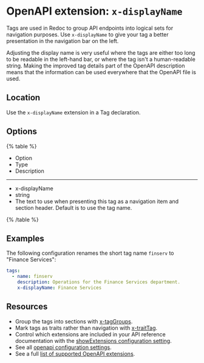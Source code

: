 # OpenAPI extension: `x-displayName`


Tags are used in Redoc to group API endpoints into logical sets for navigation purposes.
Use `x-displayName` to give your tag a better presentation in the navigation bar on the left.

Adjusting the display name is very useful where the tags are either too long to be readable in the left-hand bar, or where the tag isn't a human-readable string.
Making the improved tag details part of the OpenAPI description means that the information can be used everywhere that the OpenAPI file is used.

## Location

Use the `x-displayName` extension in a Tag declaration.

## Options

{% table %}

- Option
- Type
- Description

---

- x-displayName
- string
- The text to use when presenting this tag as a navigation item and section header. Default is to use the tag name.

{% /table %}

## Examples

The following configuration renames the short tag name `finserv` to "Finance Services":

```yaml
tags:
  - name: finserv
    description: Operations for the Finance Services department.
    x-displayName: Finance Services
```

## Resources

- Group the tags into sections with [x-tagGroups](./x-tag-groups.md).
- Mark tags as traits rather than navigation with [x-traitTag](./x-trait-tag.md).
- Control which extensions are included in your API reference documentation with the [showExtensions configuration setting](../../../config/openapi/show-extensions.md).
- See all [openapi configuration settings](../../../config/openapi/index.md).
- See a full [list of supported OpenAPI extensions](./index.md).
